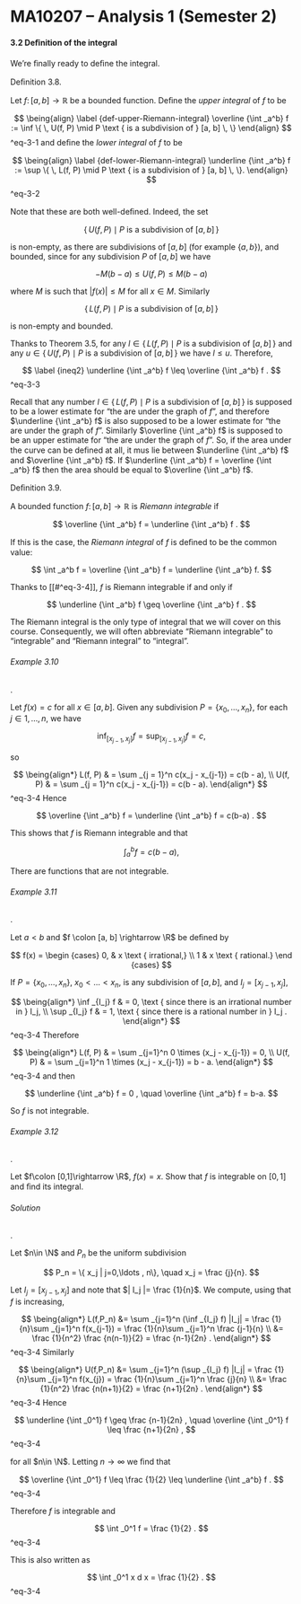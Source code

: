 MA10207 – Analysis 1 (Semester 2)
=================================

#### 3.2 Deﬁnition of the integral

We’re ﬁnally ready to deﬁne the integral.

Deﬁnition 3.8. 

Let $f \colon [a, b] \rightarrow \mathbb {R}$ be a bounded function. Deﬁne the _upper integral_ of $f$ to be


$$ \being{align} \label {def-upper-Riemann-integral} \overline {\int _a^b} f := \inf \{ \, U(f, P) \mid P \text { is a subdivision of } [a, b] \, \} \end{align} $$
^eq-3-1
 and deﬁne the _lower integral_ of $f$ to be


$$ \being{align} \label {def-lower-Riemann-integral} \underline {\int _a^b} f := \sup \{ \, L(f, P) \mid P \text { is a subdivision of } [a, b] \, \}. \end{align} $$
^eq-3-2


Note that these are both well-deﬁned. Indeed, the set

$$ \{ \, U(f, P) \mid P \text { is a subdivision of } [a, b] \, \} $$

is non-empty, as there are subdivisions of $[a,b]$ (for example $\{a,b\}$), and bounded, since for any subdivision $P$ of $[a,b]$ we have

$$ -M(b-a) \leq U(f,P) \leq M (b-a) $$

where $M$ is such that $|f(x)|\leq M$ for all $x\in M$. Similarly

$$ \{ \, L(f, P) \mid P \text { is a subdivision of } [a, b] \, \} $$

is non-empty and bounded.

Thanks to Theorem 3.5, for any $l\in \{ \, L(f, P) \mid P \text { is a subdivision of } [a, b] \, \}$ and any $u \in \{ \, U(f, P) \mid P \text { is a subdivision of } [a, b] \, \}$ we have $l\leq u$. Therefore,


$$ \label {ineq2} \underline {\int _a^b} f \leq \overline {\int _a^b} f . $$
^eq-3-3


Recall that any number $l\in \{ \, L(f, P) \mid P \text { is a subdivision of } [a, b] \, \}$ is supposed to be a lower estimate for “the are under the graph of $f$”, and therefore $\underline {\int _a^b} f$ is also supposed to be a lower estimate for “the are under the graph of $f$”. Similarly $\overline {\int _a^b} f$ is supposed to be an upper estimate for “the are under the graph of $f$”. So, if the area under the curve can be deﬁned at all, it mus lie between $\underline {\int _a^b} f$ and $\overline {\int _a^b} f$. If $\underline {\int _a^b} f = \overline {\int _a^b} f$ then the area should be equal to $\overline {\int _a^b} f$.

Deﬁnition 3.9. 

A bounded function $f \colon [a, b] \rightarrow \mathbb {R}$ is _Riemann integrable_ if

$$ \overline {\int _a^b} f = \underline {\int _a^b} f . $$

If this is the case, the _Riemann integral_ of $f$ is deﬁned to be the common value:

$$ \int _a^b f = \overline {\int _a^b} f = \underline {\int _a^b} f. $$

Thanks to [[#^eq-3-4]], $f$ is Riemann integrable if and only if

$$ \underline {\int _a^b} f \geq \overline {\int _a^b} f . $$

The Riemann integral is the only type of integral that we will cover on this course. Consequently, we will often abbreviate “Riemann integrable” to “integrable” and “Riemann integral” to “integral”.

###### Example 3.10

. 

Let $f(x) = c$ for all $x \in [a, b]$. Given any subdivision $P = \{x_0, \dotsc , x_n\}$, for each $j \in 1,\ldots ,n$, we have

$$ \inf _{[x_{j-1},x_j]} f= \sup _{[x_{j-1},x_j]} f = c, $$

so


$$ \being{align*} L(f, P) & = \sum _{j = 1}^n c(x_j - x_{j-1}) = c(b - a), \\ U(f, P) & = \sum _{j = 1}^n c(x_j - x_{j-1}) = c(b - a). \end{align*} $$
^eq-3-4
 Hence

$$ \overline {\int _a^b} f = \underline {\int _a^b} f = c(b-a) . $$

This shows that $f$ is Riemann integrable and that

$$ \int _a^b f = c(b - a), $$

There are functions that are not integrable.

###### Example 3.11

. 

Let $a<b$ and $f \colon [a, b] \rightarrow \R$ be deﬁned by

$$ f(x) = \begin {cases} 0, & x \text { irrational,} \\ 1 & x \text { rational.} \end {cases} $$

If $P = \{x_0, \dotsc , x_n\}$, $x_0<\ldots < x_n$, is any subdivision of $[a,b]$, and $I_j = [x_{j-1},x_j]$,


$$ \being{align*} \inf _{I_j} f & = 0, \text { since there is an irrational number in } I_j, \\ \sup _{I_j} f & = 1, \text { since there is a rational number in } I_j . \end{align*} $$
^eq-3-4
 Therefore


$$ \being{align*} L(f, P) & = \sum _{j=1}^n 0 \times (x_j - x_{j-1}) = 0, \\ U(f, P) & = \sum _{j=1}^n 1 \times (x_j - x_{j-1}) = b - a. \end{align*} $$
^eq-3-4
 and then

$$ \underline {\int _a^b} f = 0 , \quad \overline {\int _a^b} f = b-a. $$

So $f$ is not integrable.

###### Example 3.12

. 

Let $f\colon [0,1]\rightarrow \R$, $f(x)=x$. Show that $f$ is integrable on $[0,1]$ and ﬁnd its integral.

###### Solution

. 

Let $n\in \N$ and $P_n$ be the uniform subdivision

$$ P_n = \{ x_j | j=0,\ldots , n\}, \quad x_j = \frac {j}{n}. $$

Let $I_j = [x_{j-1},x_j]$ and note that $| I_j |= \frac {1}{n}$. We compute, using that $f$ is increasing,


$$ \being{align*} L(f,P_n) &= \sum _{j=1}^n (\inf _{I_j} f) |I_j| = \frac {1}{n}\sum _{j=1}^n f(x_{j-1}) = \frac {1}{n}\sum _{j=1}^n \frac {j-1}{n} \\ &= \frac {1}{n^2} \frac {n(n-1)}{2} = \frac {n-1}{2n} . \end{align*} $$
^eq-3-4
 Similarly


$$ \being{align*} U(f,P_n) &= \sum _{j=1}^n (\sup _{I_j} f) |I_j| = \frac {1}{n}\sum _{j=1}^n f(x_{j}) = \frac {1}{n}\sum _{j=1}^n \frac {j}{n} \\ &= \frac {1}{n^2} \frac {n(n+1)}{2} = \frac {n+1}{2n} . \end{align*} $$
^eq-3-4
 Hence


$$ \underline {\int _0^1} f \geq \frac {n-1}{2n} , \quad \overline {\int _0^1} f \leq \frac {n+1}{2n} , $$
^eq-3-4


for all $n\in \N$. Letting $n\to \infty$ we ﬁnd that


$$ \overline {\int _0^1} f \leq \frac {1}{2} \leq \underline {\int _a^b} f . $$
^eq-3-4


Therefore $f$ is integrable and


$$ \int _0^1 f = \frac {1}{2} . $$
^eq-3-4


This is also written as


$$ \int _0^1 x d x = \frac {1}{2} . $$
^eq-3-4
